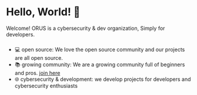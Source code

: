 # Hello, World! 👋
Welcome! ORUS is a cybersecurity & dev organization, Simply for developers.
###
- 💻 open source: We love the open source community and our projects are all open source.
- 📚 growing community: We are a growing community full of beginners and pros. [join here](https://discord.gg/HFRsNxfCqT)
- 🌐 cybersecurity & development: we develop projects for developers and cybersecurity enthusiasts
